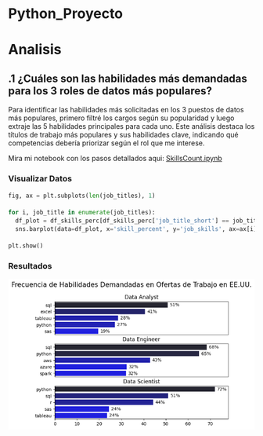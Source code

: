 # Python_Proyecto

# Analisis
## .1 ¿Cuáles son las habilidades más demandadas para los 3 roles de datos más populares?

Para identificar las habilidades más solicitadas en los 3 puestos de datos más populares, primero filtré los cargos según su popularidad y luego extraje las 5 habilidades principales para cada uno. Este análisis destaca los títulos de trabajo más populares y sus habilidades clave, indicando qué competencias debería priorizar según el rol que me interese.

Mira mi notebook con los pasos detallados aqui:
[SkillsCount.ipynb](/SkillsCount.ipynb)

### Visualizar Datos

``` python
fig, ax = plt.subplots(len(job_titles), 1)

for i, job_title in enumerate(job_titles):
  df_plot = df_skills_perc[df_skills_perc['job_title_short'] == job_title].head(5)
  sns.barplot(data=df_plot, x='skill_percent', y='job_skills', ax=ax[i], hue='skill_count',palette='dark:b_r')

plt.show()
```

### Resultados
![Visualizacion de las habilidades mas populares para datos](imagenes/skill_demand_all_data_roles.png)


